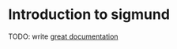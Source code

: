 # Introduction to sigmund

TODO: write [great documentation](http://jacobian.org/writing/great-documentation/what-to-write/)
